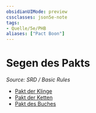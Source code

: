 ```yaml
---
obsidianUIMode: preview
cssclasses: json5e-note
tags:
- Quelle/5e/PHB
aliases: ["Pact Boon"]
---
```

# Segen des Pakts
*Source: SRD / Basic Rules* 

- [Pakt der Klinge](Pakt%20der%20Klinge.md)
- [Pakt der Ketten](Pakt%20der%20Kette.md)
- [Pakt des Buches](Pakt%20des%20Buches.md)